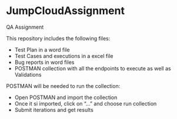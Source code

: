 # JumpCloudAssignment
QA Assignment

This repository includes the following files:

- Test Plan in a word file
- Test Cases and executions in a excel file
- Bug reports in word files
- POSTMAN collection with all the endpoints to execute as well as Validations

POSTMAN will be needed to run the collection:
- Open POSTMAN and import the collection
- Once it si imported, click on “…” and choose run collection
- Submit iterations and get results
